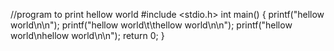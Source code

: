 //program to print hellow world
#include <stdio.h>
int main()
{
    printf("hellow world\n\n");
    printf("hellow world\t\thellow world\n\n");
    printf("hellow world\nhellow world\n\n");
    return 0;
}
